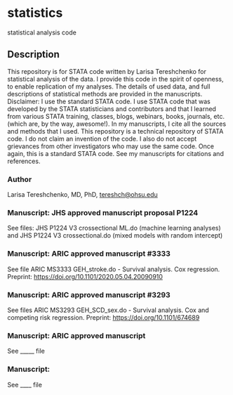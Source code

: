 # statistics
statistical analysis code

## Description
This repository is for STATA code written by Larisa Tereshchenko for statistical analysis of the data. I provide this code in the spirit of openness, to enable replication of my analyses. The details of used data, and full descriptions of statistical methods are provided in the manuscripts. 
Disclaimer: I use the standard STATA code. I use STATA code that was developed by the STATA statisticians and contributors and that I learned from various STATA training, classes, blogs, webinars, books, journals, etc. (which are, by the way, awesome!). In my manuscripts, I cite all the sources and methods that I used. This repository is a technical repository of STATA code. I do not claim an invention of the code. I also do not accept grievances from other investigators who may use the same code. Once again, this is a standard STATA code. See my manuscripts for citations and references.
 
### Author
Larisa Tereshchenko, MD, PhD, <tereshch@ohsu.edu>

  
### Manuscript: JHS approved manuscript proposal P1224
See files: JHS P1224 V3 crossectional ML.do (machine learning analyses) and JHS P1224 V3 crossectional.do (mixed models with random intercept)

### Manuscript: ARIC approved manuscript #3333
See file ARIC MS3333 GEH_stroke.do -  Survival analysis. Cox regression. Preprint: https://doi.org/10.1101/2020.05.04.20090910

### Manuscript: ARIC approved manuscript #3293
See files ARIC MS3293 GEH_SCD_sex.do  - Survival analysis. Cox and competing risk regression. Preprint: https://doi.org/10.1101/674689 

### Manuscript: ARIC approved manuscript #
See _____ file

### Manuscript: 
See ____ file 


